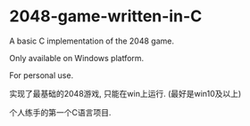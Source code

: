 # 2048-game-written-in-C

A basic C implementation of the 2048 game.

Only available on Windows platform.

For personal use.

实现了最基础的2048游戏, 只能在win上运行.
(最好是win10及以上)

个人练手的第一个C语言项目.
